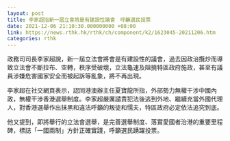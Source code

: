 ```yaml
---
layout: post
title: 李家超指新一屆立會將是有建設性議會　呼籲選民投票
date: 2021-12-06 21:10:30.000000000 +08:00
link: https://news.rthk.hk/rthk/ch/component/k2/1623045-20211206.htm
categories: rthk
---
```


政務司司長李家超說，新一屆立法會將會是有建設性的議會，過去因政治攬炒而導致立法會不斷拉布、空轉，秩序受破壞，立法龜速及阻撓特區政府施政，甚至有議員涉嫌危害國家安全而被起訴等亂象，將不再出現。

李家超在社交網頁表示，認同港澳辦主任夏寶龍所指，外部勢力無權干涉中國內政，無權干涉香港選舉制度。李家超嚴厲譴責犯法後逃到外地、繼續充當外國代理人，對香港選舉作出抹黑和違法呼籲的叛徒和懦夫，特區政府必定依法追究到底。

他又提到，即將舉行的立法會選舉，是完善選舉制度、落實愛國者治港的重要里程碑，標誌「一國兩制」方針正確實踐，呼籲選民踴躍投票。
